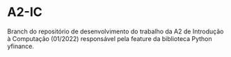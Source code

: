 # A2-IC
Branch do repositório de desenvolvimento do trabalho da A2 de Introdução à Computação (01/2022) responsável pela feature da biblioteca Python yfinance.

